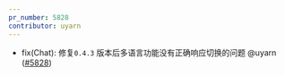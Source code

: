 ```yaml
---
pr_number: 5828
contributor: uyarn
---
```


- fix(Chat): 修复`0.4.3` 版本后多语言功能没有正确响应切换的问题 @uyarn ([#5828](https://github.com/Tencent/tdesign-vue-next/pull/5828))

